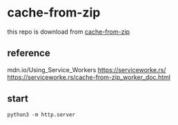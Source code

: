 # cache-from-zip

this repo is download from [cache-from-zip](https://serviceworke.rs/cache-from-zip/index.html)

## reference
mdn.io/Using_Service_Workers
https://serviceworke.rs/
https://serviceworke.rs/cache-from-zip_worker_doc.html

## start

```shell
python3 -m http.server
```